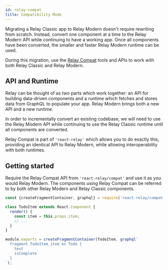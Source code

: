 ```yaml
---
id: relay-compat
title: Compatibility Mode
---
```


Migrating a Relay Classic app to Relay Modern doesn't require rewriting from
scratch. Instead, convert one component at a time to the Relay Modern API while
continuing to have a working app. Once all components have been converted, the
smaller and faster Relay Modern runtime can be used.

During this migration, use the [Relay Compat](./relay-compat.html) tools and APIs to work with both Relay Classic and Relay Modern.

## API and Runtime

Relay can be thought of as two parts which work together: an API for building
data-driven components and a runtime which fetches and stores data from GraphQL
to populate your app. Relay Modern brings both a new API and a new runtime.

In order to incrementally convert an existing codebase, we will need to use the
Relay Modern API while continuing to use the Relay Classic runtime until all
components are converted.

Relay Compat is part of `'react-relay'` which allows you to do exactly this,
providing an identical API to Relay Modern, while allowing interoperability with
both runtimes.

## Getting started

Require the Relay Compat API from `'react-relay/compat'` and use it as you would
Relay Modern. The components using Relay Compat can be referred to by both other
Relay Modern and Relay Classic components.

```javascript
const {createFragmentContainer, graphql} = require('react-relay/compat');

class TodoItem extends React.Component {
  render() {
    const item = this.props.item;
    // ...
  }
}

module.exports = createFragmentContainer(TodoItem, graphql`
  fragment TodoItem_item on Todo {
    text
    isComplete
  }
`);
```
